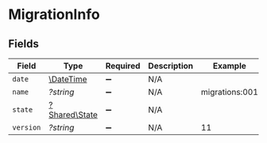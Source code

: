 # MigrationInfo


## Fields

| Field                                                         | Type                                                          | Required                                                      | Description                                                   | Example                                                       |
| ------------------------------------------------------------- | ------------------------------------------------------------- | ------------------------------------------------------------- | ------------------------------------------------------------- | ------------------------------------------------------------- |
| `date`                                                        | [\DateTime](https://www.php.net/manual/en/class.datetime.php) | :heavy_minus_sign:                                            | N/A                                                           |                                                               |
| `name`                                                        | *?string*                                                     | :heavy_minus_sign:                                            | N/A                                                           | migrations:001                                                |
| `state`                                                       | [?Shared\State](../../Models/Shared/State.md)                 | :heavy_minus_sign:                                            | N/A                                                           |                                                               |
| `version`                                                     | *?string*                                                     | :heavy_minus_sign:                                            | N/A                                                           | 11                                                            |